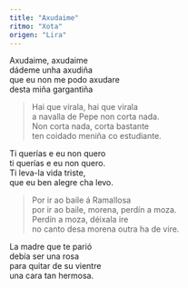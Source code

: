 ```yaml
---
title: "Axudaime"
ritmo: "Xota"
origen: "Lira"
---
```


Axudaime, axudaime<br>dádeme unha axudiña<br>que eu non me podo axudare<br>desta miña gargantiña

>Hai que virala, hai que virala<br>a navalla de Pepe non corta nada.<br>Non corta nada, corta bastante<br>ten coidado meniña co estudiante.

Ti querías e eu non quero<br>ti querías e eu non quero.<br>Ti leva-la vida triste,<br>que eu ben alegre cha levo.

>Por ir ao baile á Ramallosa<br>por ir ao baile, morena, perdín a moza.<br>Perdín a moza, déixala ire<br>no canto desa morena outra ha de vire.

La madre que te parió<br>debía ser una rosa<br>para quitar de su vientre<br>una cara tan hermosa.